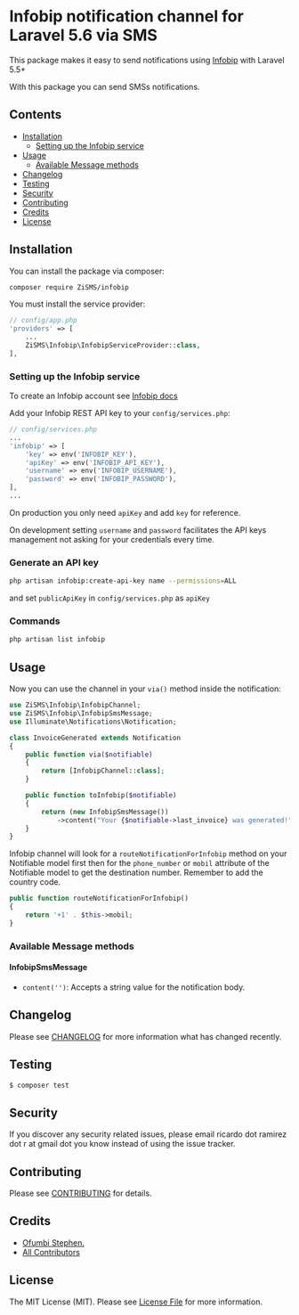 # Infobip notification channel for Laravel 5.6 via SMS


This package makes it easy to send notifications using [Infobip](https://www.infobip.com/) with Laravel 5.5+

With this package you can send SMSs notifications.

## Contents

- [Installation](#installation)
	- [Setting up the Infobip service](#setting-up-the-Infobip-service)
- [Usage](#usage)
	- [Available Message methods](#available-message-methods)
- [Changelog](#changelog)
- [Testing](#testing)
- [Security](#security)
- [Contributing](#contributing)
- [Credits](#credits)
- [License](#license)


## Installation

You can install the package via composer:

``` bash
composer require ZiSMS/infobip
```

You must install the service provider:

```php
// config/app.php
'providers' => [
    ...
    ZiSMS\Infobip\InfobipServiceProvider::class,
],
```

### Setting up the Infobip service

To create an Infobip account see [Infobip docs](https://dev.infobip.com/v1/docs)

Add your Infobip REST API key to your `config/services.php`:

```php
// config/services.php
...
'infobip' => [
    'key' => env('INFOBIP_KEY'),
    'apiKey' => env('INFOBIP_API_KEY'),
    'username' => env('INFOBIP_USERNAME'),
    'password' => env('INFOBIP_PASSWORD'),
],
...
```

On production you only need `apiKey` and add `key` for reference.

On development setting `username` and `password` facilitates the API keys management not asking for your credentials
every time.

### Generate an API key

``` bash
php artisan infobip:create-api-key name --permissions=ALL
```

and set `publicApiKey` in `config/services.php` as `apiKey`

### Commands

``` bash
php artisan list infobip
```

## Usage

Now you can use the channel in your `via()` method inside the notification:

``` php
use ZiSMS\Infobip\InfobipChannel;
use ZiSMS\Infobip\InfobipSmsMessage;
use Illuminate\Notifications\Notification;

class InvoiceGenerated extends Notification
{
    public function via($notifiable)
    {
        return [InfobipChannel::class];
    }

    public function toInfobip($notifiable)
    {
        return (new InfobipSmsMessage())
            ->content("Your {$notifiable->last_invoice} was generated!");
    }
}
```

Infobip channel will look for a `routeNotificationForInfobip` method on your Notifiable model first then
for the `phone_number` or `mobil` attribute of the Notifiable model to get the destination number. Remember
to add the country code.


```php
public function routeNotificationForInfobip()
{
    return '+1' . $this->mobil;
}
```

### Available Message methods

#### InfobipSmsMessage

- `content('')`: Accepts a string value for the notification body.

## Changelog

Please see [CHANGELOG](CHANGELOG.md) for more information what has changed recently.

## Testing

``` bash
$ composer test
```

## Security

If you discover any security related issues, please email ricardo dot ramirez dot r at gmail dot you know instead of using the issue tracker.

## Contributing

Please see [CONTRIBUTING](CONTRIBUTING.md) for details.

## Credits

- [Ofumbi Stephen.](https://github.com/Ofumbi)
- [All Contributors](../../contributors)

## License

The MIT License (MIT). Please see [License File](LICENSE.md) for more information.
